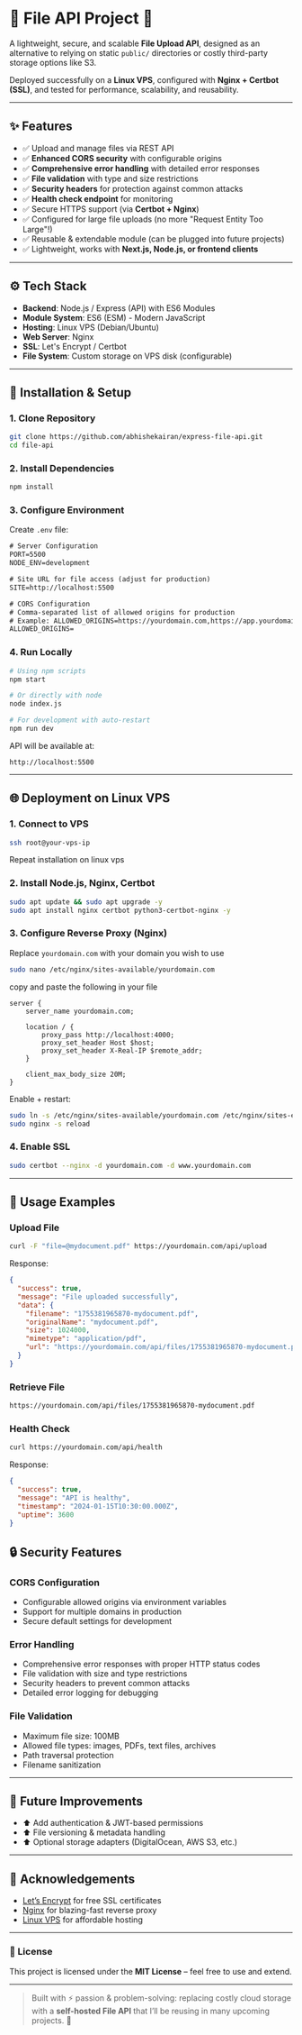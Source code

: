
# 📂 File API Project 🚀  

A lightweight, secure, and scalable **File Upload API**, designed as an alternative to relying on static `public/` directories or costly third-party storage options like S3.  

Deployed successfully on a **Linux VPS**, configured with **Nginx + Certbot (SSL)**, and tested for performance, scalability, and reusability.  

---

## ✨ Features
- ✅ Upload and manage files via REST API  
- ✅ **Enhanced CORS security** with configurable origins
- ✅ **Comprehensive error handling** with detailed error responses
- ✅ **File validation** with type and size restrictions
- ✅ **Security headers** for protection against common attacks
- ✅ **Health check endpoint** for monitoring
- ✅ Secure HTTPS support (via **Certbot + Nginx**)  
- ✅ Configured for large file uploads (no more "Request Entity Too Large"!)  
- ✅ Reusable & extendable module (can be plugged into future projects)  
- ✅ Lightweight, works with **Next.js, Node.js, or frontend clients**  

---

## ⚙️ Tech Stack
- **Backend**: Node.js / Express (API) with ES6 Modules  
- **Module System**: ES6 (ESM) - Modern JavaScript  
- **Hosting**: Linux VPS (Debian/Ubuntu)  
- **Web Server**: Nginx  
- **SSL**: Let's Encrypt / Certbot  
- **File System**: Custom storage on VPS disk (configurable)  

---

## 🚀 Installation & Setup

### 1. Clone Repository
```bash
git clone https://github.com/abhishekairan/express-file-api.git
cd file-api
```

### 2. Install Dependencies
```bash
npm install
```

### 3. Configure Environment
Create `.env` file:
```txt
# Server Configuration
PORT=5500
NODE_ENV=development

# Site URL for file access (adjust for production)
SITE=http://localhost:5500

# CORS Configuration
# Comma-separated list of allowed origins for production
# Example: ALLOWED_ORIGINS=https://yourdomain.com,https://app.yourdomain.com
ALLOWED_ORIGINS=
```

### 4. Run Locally
```bash
# Using npm scripts
npm start

# Or directly with node
node index.js

# For development with auto-restart
npm run dev
```
API will be available at:  
```
http://localhost:5500
```

---

## 🌐 Deployment on Linux VPS

### 1. Connect to VPS
```bash
ssh root@your-vps-ip
```
Repeat installation on linux vps

### 2. Install Node.js, Nginx, Certbot
```bash
sudo apt update && sudo apt upgrade -y
sudo apt install nginx certbot python3-certbot-nginx -y
```

### 3. Configure Reverse Proxy (Nginx)
Replace `yourdomain.com` with your domain you wish to use
```bash
sudo nano /etc/nginx/sites-available/yourdomain.com
```
copy and paste the following in your file
```
server {
    server_name yourdomain.com;

    location / {
        proxy_pass http://localhost:4000;
        proxy_set_header Host $host;
        proxy_set_header X-Real-IP $remote_addr;
    }

    client_max_body_size 20M;
}
```
Enable + restart:
```bash
sudo ln -s /etc/nginx/sites-available/yourdomain.com /etc/nginx/sites-enabled/
sudo nginx -s reload
```

### 4. Enable SSL
```bash
sudo certbot --nginx -d yourdomain.com -d www.yourdomain.com
```

---

## 📡 Usage Examples

### Upload File
```bash
curl -F "file=@mydocument.pdf" https://yourdomain.com/api/upload
```

Response:
```json
{
  "success": true,
  "message": "File uploaded successfully",
  "data": {
    "filename": "1755381965870-mydocument.pdf",
    "originalName": "mydocument.pdf",
    "size": 1024000,
    "mimetype": "application/pdf",
    "url": "https://yourdomain.com/api/files/1755381965870-mydocument.pdf"
  }
}
```

### Retrieve File
```bash
https://yourdomain.com/api/files/1755381965870-mydocument.pdf
```

### Health Check
```bash
curl https://yourdomain.com/api/health
```

Response:
```json
{
  "success": true,
  "message": "API is healthy",
  "timestamp": "2024-01-15T10:30:00.000Z",
  "uptime": 3600
}
```

## 🔒 Security Features

### CORS Configuration
- Configurable allowed origins via environment variables
- Support for multiple domains in production
- Secure default settings for development

### Error Handling
- Comprehensive error responses with proper HTTP status codes
- File validation with size and type restrictions
- Security headers to prevent common attacks
- Detailed error logging for debugging

### File Validation
- Maximum file size: 100MB
- Allowed file types: images, PDFs, text files, archives
- Path traversal protection
- Filename sanitization

---

## 🚧 Future Improvements
- ⬆️ Add authentication & JWT-based permissions  
- ⬆️ File versioning & metadata handling  
- ⬆️ Optional storage adapters (DigitalOcean, AWS S3, etc.)  

---

## 🙌 Acknowledgements
- [Let’s Encrypt](https://letsencrypt.org/) for free SSL certificates  
- [Nginx](https://www.nginx.org/) for blazing-fast reverse proxy  
- [Linux VPS](https://www.digitalocean.com/) for affordable hosting  

---

### 📝 License
This project is licensed under the **MIT License** – feel free to use and extend.

---

> Built with ⚡ passion & problem-solving: replacing costly cloud storage with a **self-hosted File API** that I’ll be reusing in many upcoming projects. 🚀
